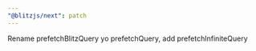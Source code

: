 ```yaml
---
"@blitzjs/next": patch
---
```


Rename prefetchBlitzQuery yo prefetchQuery, add prefetchInfiniteQuery
